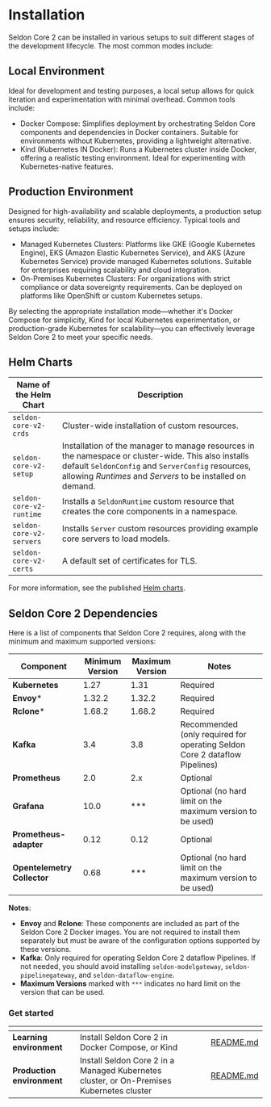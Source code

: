
# Installation
Seldon Core 2 can be installed in various setups to suit different stages of the development lifecycle. The most common modes include:

## Local Environment
Ideal for development and testing purposes, a local setup allows for quick iteration and experimentation with minimal overhead. Common tools include:
* Docker Compose:
Simplifies deployment by orchestrating Seldon Core components and dependencies in Docker containers. Suitable for environments without Kubernetes, providing a lightweight alternative.
* Kind (Kubernetes IN Docker):
Runs a Kubernetes cluster inside Docker, offering a realistic testing environment.
Ideal for experimenting with Kubernetes-native features.

## Production Environment
Designed for high-availability and scalable deployments, a production setup ensures security, reliability, and resource efficiency. Typical tools and setups include:
* Managed Kubernetes Clusters:
Platforms like GKE (Google Kubernetes Engine), EKS (Amazon Elastic Kubernetes Service), and AKS (Azure Kubernetes Service) provide managed Kubernetes solutions.
Suitable for enterprises requiring scalability and cloud integration.
* On-Premises Kubernetes Clusters:
For organizations with strict compliance or data sovereignty requirements.
Can be deployed on platforms like OpenShift or custom Kubernetes setups.

By selecting the appropriate installation mode—whether it's Docker Compose for simplicity, Kind for local Kubernetes experimentation, or production-grade Kubernetes for scalability—you can effectively leverage Seldon Core 2 to meet your specific needs.

## Helm Charts

| **Name of the Helm Chart**              | **Description**                                                                                                                                              |
|-----------------------------|--------------------------------------------------------------------------------------------------------------------------------------------------------------|
| `seldon-core-v2-crds`      | Cluster-wide installation of custom resources.                                                                                                              |
| `seldon-core-v2-setup`     | Installation of the manager to manage resources in the namespace or cluster-wide. This also installs default `SeldonConfig` and `ServerConfig` resources, allowing *Runtimes* and *Servers* to be installed on demand. |
| `seldon-core-v2-runtime`   | Installs a `SeldonRuntime` custom resource that creates the core components in a namespace.                                                                 |
| `seldon-core-v2-servers`   | Installs `Server` custom resources providing example core servers to load models.                                                                            |
| `seldon-core-v2-certs`     | A default set of certificates for TLS.                                                                                                                       |

For more information, see the published [Helm charts](https://github.com/SeldonIO/helm-charts).

## Seldon Core 2 Dependencies

Here is a list of components that Seldon Core 2 requires, along with the minimum and maximum supported versions:

| **Component**              | **Minimum Version** | **Maximum Version** | **Notes**                                                                                                                                               |
|-----------------------------|---------------------|---------------------|---------------------------------------------------------------------------------------------------------------------------------------------------------|
| **Kubernetes**             | 1.27               | 1.31               | Required                                                                                                                                                |
| **Envoy***                 | 1.32.2             | 1.32.2             | Required                                                                                                                                                |
| **Rclone***                | 1.68.2             | 1.68.2             | Required                                                                                                                                                |
| **Kafka**                  | 3.4                | 3.8                | Recommended (only required for operating Seldon Core 2 dataflow Pipelines)                                                                             |
| **Prometheus**             | 2.0                | 2.x                | Optional                                                                                                                                                |
| **Grafana**                | 10.0               | ***                | Optional (no hard limit on the maximum version to be used)                                                                                              |
| **Prometheus-adapter**     | 0.12               | 0.12               | Optional                                                                                                                                                |
| **Opentelemetry Collector**| 0.68               | ***                | Optional (no hard limit on the maximum version to be used)                                                                                              |

**Notes**:
- **Envoy** and **Rclone**: These components are included as part of the Seldon Core 2 Docker images. You are not required to install them separately but must be aware of the configuration options supported by these versions.
- **Kafka**: Only required for operating Seldon Core 2 dataflow Pipelines. If not needed, you should avoid installing `seldon-modelgateway`, `seldon-pipelinegateway`, and `seldon-dataflow-engine`.
- **Maximum Versions** marked with `***` indicates no hard limit on the version that can be used.


### Get started

<table data-view="cards"><thead><tr><th></th><th></th><th data-hidden data-card-cover data-type="files"></th><th data-hidden></th><th data-hidden data-card-target data-type="content-ref"></th></tr></thead><tbody>
<tr><td><strong>Learning environment</strong></td>
<td>Install Seldon Core 2 in Docker Compose, or Kind </td>
<td></td><td></td><td><a href="learning-environment/README.md">README.md</a></td></tr>
<tr><td><strong>Production environment</strong></td>
<td>Install Seldon Core 2 in a Managed Kubernetes cluster, or On-Premises Kubernetes cluster</td>
<td></td><td></td>
<td><a href="production-environment/README.md">README.md</a></td></tr>
</tbody></table>
